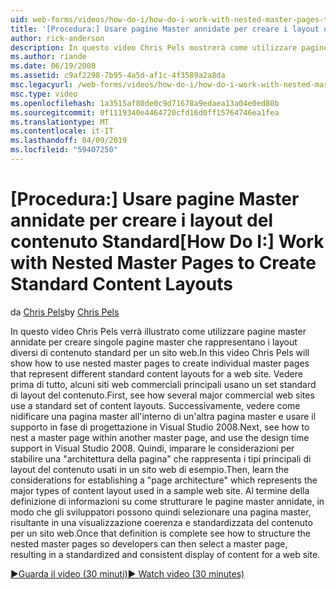 ```yaml
---
uid: web-forms/videos/how-do-i/how-do-i-work-with-nested-master-pages-to-create-standard-content-layouts
title: '[Procedura:] Usare pagine Master annidate per creare i layout del contenuto Standard | Microsoft Docs'
author: rick-anderson
description: In questo video Chris Pels mostrerà come utilizzare pagine master annidate per creare singole pagine master che rappresentano i layout diversi di contenuto standard per un w...
ms.author: riande
ms.date: 06/19/2008
ms.assetid: c9af2298-7b95-4a5d-af1c-4f3589a2a8da
msc.legacyurl: /web-forms/videos/how-do-i/how-do-i-work-with-nested-master-pages-to-create-standard-content-layouts
msc.type: video
ms.openlocfilehash: 1a3515af80de0c9d71678a9edaea13a04e0ed80b
ms.sourcegitcommit: 0f1119340e4464720cfd16d0ff15764746ea1fea
ms.translationtype: MT
ms.contentlocale: it-IT
ms.lasthandoff: 04/09/2019
ms.locfileid: "59407250"
---
```

# <a name="how-do-i-work-with-nested-master-pages-to-create-standard-content-layouts"></a><span data-ttu-id="1b3d7-103">[Procedura:] Usare pagine Master annidate per creare i layout del contenuto Standard</span><span class="sxs-lookup"><span data-stu-id="1b3d7-103">[How Do I:] Work with Nested Master Pages to Create Standard Content Layouts</span></span>

<span data-ttu-id="1b3d7-104">da [Chris Pels](https://twitter.com/chrispels)</span><span class="sxs-lookup"><span data-stu-id="1b3d7-104">by [Chris Pels](https://twitter.com/chrispels)</span></span>

<span data-ttu-id="1b3d7-105">In questo video Chris Pels verrà illustrato come utilizzare pagine master annidate per creare singole pagine master che rappresentano i layout diversi di contenuto standard per un sito web.</span><span class="sxs-lookup"><span data-stu-id="1b3d7-105">In this video Chris Pels will show how to use nested master pages to create individual master pages that represent different standard content layouts for a web site.</span></span> <span data-ttu-id="1b3d7-106">Vedere prima di tutto, alcuni siti web commerciali principali usano un set standard di layout del contenuto.</span><span class="sxs-lookup"><span data-stu-id="1b3d7-106">First, see how several major commercial web sites use a standard set of content layouts.</span></span> <span data-ttu-id="1b3d7-107">Successivamente, vedere come nidificare una pagina master all'interno di un'altra pagina master e usare il supporto in fase di progettazione in Visual Studio 2008.</span><span class="sxs-lookup"><span data-stu-id="1b3d7-107">Next, see how to nest a master page within another master page, and use the design time support in Visual Studio 2008.</span></span> <span data-ttu-id="1b3d7-108">Quindi, imparare le considerazioni per stabilire una "architettura della pagina" che rappresenta i tipi principali di layout del contenuto usati in un sito web di esempio.</span><span class="sxs-lookup"><span data-stu-id="1b3d7-108">Then, learn the considerations for establishing a "page architecture" which represents the major types of content layout used in a sample web site.</span></span> <span data-ttu-id="1b3d7-109">Al termine della definizione di informazioni su come strutturare le pagine master annidate, in modo che gli sviluppatori possono quindi selezionare una pagina master, risultante in una visualizzazione coerenza e standardizzata del contenuto per un sito web.</span><span class="sxs-lookup"><span data-stu-id="1b3d7-109">Once that definition is complete see how to structure the nested master pages so developers can then select a master page, resulting in a standardized and consistent display of content for a web site.</span></span>

[<span data-ttu-id="1b3d7-110">&#9654;Guarda il video (30 minuti)</span><span class="sxs-lookup"><span data-stu-id="1b3d7-110">&#9654; Watch video (30 minutes)</span></span>](https://channel9.msdn.com/Blogs/ASP-NET-Site-Videos/how-do-i-work-with-nested-master-pages-to-create-standard-content-layouts)
